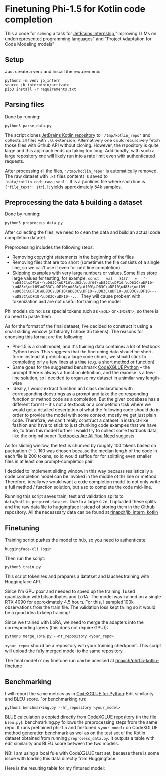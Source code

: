 # Finetuning Phi-1.5 for Kotlin code completion

This a code for solving a task for [JetBrains Internship ](https://internship.jetbrains.com/)"Improving LLMs on underrepresented programming languages" and "Project Adaptation for Code Modeling models"

## Setup

Just create a venv and install the requirements

```
python3 -m venv jb_intern
source jb_intern/bin/activate
pip3 install -r requirements.txt
```

## Parsing files

Done by running:

```
python3 parse_data.py
```

The script clones [JetBrains Kotlin repository](https://github.com/JetBrains/kotlin) to `'/tmp/kotlin_repo'` and collects all files with `.kt` extension. Alternatively one could recursively fetch those files with Github API without cloning. However, the repository is quite large and this approach ends up taking too long. Additionally, with such a large repository one will likely run into a rate limit even with authenticated requests.

After processing all the files, `'/tmp/kotlin_repo'` is automatically removed. The raw dataset with `.kt` files contents is saved to `'data/kotlin_code_raw.jsonl'`. It is a jsonlines file where each line is `{"file_text": str}`. It yields approximately 54k samples.

## Preprocessing the data & building a dataset

Done by running:

```
python3 preprocess_data.py
```

After collecting the flies, we need to clean the data and build an actual code complletion dataset.

Preprocessing includes the following steps:

* Removing copyright statements in the beginning of the files
* Removing files that are too short (sometimes the file consists of a single line, so we can't use it even for next line completion)
* Skipping examples with very large numbers or values. Some files store large values for testing, for example, `const   val   S127   =   "-\uD83C\uDF10--\uD83C\uDF10\ud83c\udf09\uD83C\uDF10-\uD83C\uDF10-\ud83c\udf09\uD83C\uDF10\ud83c\udf09\uD83C\uDF10\ud83c\udf09--\uD83C\uDF10\uD83C\uDF10\uD83C\uDF10-\uD83C\uDF10-\uD83C\uDF10---\uD83C\uDF10-\uD83C\uDF10--... `They will cause problem with tokenization and are not useful for training the model

Phi models do not use special tokens such as `<EOL>` or `<INDENT>`, so there is no need to paste them

As for the format of the final dataset, I've decided to construct it using a small sliding window (arbitrarily I chose 35 tokens). The reasons for choosing this format are the following:

- Phi-1.5 is a small model, and it's training data containes a lot of textbook Python tasks. This suggests that the finetuning data should be short-form: instead of predicting a large code chunk, we should stick to completing only a few lines at a time (e.g. a short method or function)
- Same goes for the suggested benchmark [CodeXGLUE Python](https://huggingface.co/datasets/microsoft/codexglue_method_generation) – the prompt there is always a function definition, and the reponse is a few-line solution, so I decided to organise my dataset in a similar way length-wise
- Ideally, I would extract function and class declarations with corresponding docstrings as a prompt and take the corresponding function or method code as a completion. But the given codebase has a different format – it's not a textbook or a competition task where we would get a detailed description of what the following code should do in order to provide the model with some context; mostly we get just plain code. Therefore, we can't really construct a dataset in instruct-like fashion and have to stick to just chunking code examples that we have
  So, to train this model further I would try to collect some textbook data, like the original paper [Textbooks Are All You Need](https://www.microsoft.com/en-us/research/publication/textbooks-are-all-you-need-ii-phi-1-5-technical-report/) suggests

As for sliding window, the text is chunked by roughly 100 tokens based on puctuation (`" `). 100 was chosen because the median length of the code in each file is 200 tokens, so id would suffice for for splittling even smaller files in at least one prompt-completion pair.

I decided to implement sliding window in this way because realistically a code completion model can be invoked in the middle ot the line or method. Therefore, ideally we would want a code completion model to not only write a full method / function solution, but also to complete the code mid-line.

Running this script saves train, test and validation splits to `data/kotlin_prepared_dataset`. Due to a large size, I uploaded these splits and the raw data file to huggingface instead of storing them in the Github repository. All the necesssary data can be found at [rinapch/jb_intern_kotlin](https://huggingface.co/datasets/rinapch/jb_intern_kotlin)

## Finetuning

Training script pushes the model to hub, so you need to authenticate:

```
huggingface-cli login
```

Then run the script:

```
python3 train.py
```

This script tokenizes and prapares a datatset and lauches training with Huggingface API.

Since I'm GPU poor and needed to speed up the training, I used quantization with bitsandbytes and LoRA. The model was trained on a single RTX 4090 for approximately 4.5 hours. For this, I sampled 100k observations from the train file. The validation loss kept falling so it would be a good idea to keep training!

Since we trained with LoRA, we need to merge the adapters into the corresponding layers (this does not require GPU)):

```
python3 merge_lora.py --hf_repository <your_repo>
```

`<your_repo>` should be a repository with your training checkpoint. This script will upload the fully merged model to the same repository.

The final model of my finetune run can be acessed at [rinapch/phi1.5-kotlin-finetune](https://huggingface.co/rinapch/phi1.5-kotlin-finetune/tree/main)

## Benchmarking

I will report the same metrics as in [CodeXGLUE for Python](https://github.com/microsoft/CodeXGLUE/blob/main/Code-Code/Method-Generation/README.md#result): Edit similarity and BLEU score. For benchmarking run:

```
python3 benchmarking.py --hf_repository <your_model>
```

BLUE calculation is copied directly from [CodeXGLUE repository](https://github.com/microsoft/CodeXGLUE/blob/main/Code-Code/Method-Generation/evaluator/bleu.py) (in the file `bleu.py`). benchmarking.py follows the preprocessing steps from the same repo. It runs pretrained phi-1.5 and finetuned <`your_model>` on CodeXGLUE method generation benchmark as well as on the test set of the Kotlin dataset obtained from running `preprocess_data.py`. It outputs a table with edit similarity and BLEU score between the two models.

NB: I am using a local fule with CodeXGLUE test set, because there is some issue with loading this data directly from Huggingface.

Here is the resulting table for my fintuned model:
